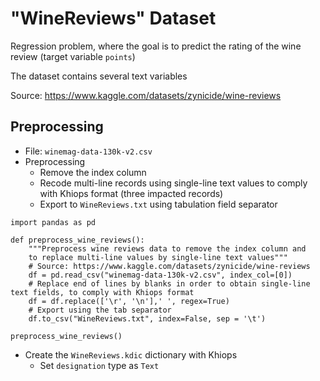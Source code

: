# "WineReviews" Dataset
Regression problem, where the goal is to predict the rating of the wine review (target variable `points`)

The dataset contains several text variables

Source: https://www.kaggle.com/datasets/zynicide/wine-reviews

## Preprocessing
- File: `winemag-data-130k-v2.csv`
- Preprocessing
  - Remove the index column
  - Recode multi-line records using single-line text values to comply with Khiops format (three impacted records)
  - Export to `WineReviews.txt` using tabulation field separator
```
import pandas as pd

def preprocess_wine_reviews():
    """Preprocess wine reviews data to remove the index column and
    to replace multi-line values by single-line text values"""
    # Source: https://www.kaggle.com/datasets/zynicide/wine-reviews
    df = pd.read_csv("winemag-data-130k-v2.csv", index_col=[0])
    # Replace end of lines by blanks in order to obtain single-line text fields, to comply with Khiops format
    df = df.replace(['\r', '\n'],' ', regex=True)
    # Export using the tab separator
    df.to_csv("WineReviews.txt", index=False, sep = '\t')

preprocess_wine_reviews()
```
- Create the `WineReviews.kdic` dictionary with Khiops
  - Set `designation` type as `Text`
